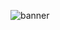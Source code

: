 ![banner](https://media.discordapp.net/attachments/1000941171373248612/1177419822259261460/Banner.png)
